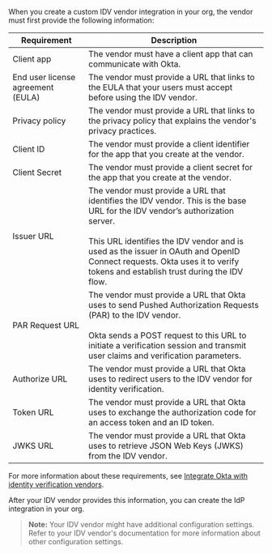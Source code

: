When you create a custom IDV vendor integration in your org, the vendor must first provide the following information:

| Requirement     | Description                   |
|-----------------|-------------------------------|
| Client app      | The vendor must have a client app that can communicate with Okta. |
| End user license agreement (EULA) | The vendor must provide a URL that links to the EULA that your users must accept before using the IDV vendor. |
| Privacy policy  | The vendor must provide a URL that links to the privacy policy that explains the vendor's privacy practices. |
| Client ID       | The vendor must provide a client identifier for the app that you create at the vendor. |
| Client Secret   | The vendor must provide a client secret for the app that you create at the vendor. |
| Issuer URL      | The vendor must provide a URL that identifies the IDV vendor. This is the base URL for the IDV vendor’s authorization server. <br></br>This URL identifies the IDV vendor and is used as the issuer in OAuth and OpenID Connect requests. Okta uses it to verify tokens and establish trust during the IDV flow. |
| PAR Request URL | The vendor must provide a URL that Okta uses to send Pushed Authorization Requests (PAR) to the IDV vendor. <br></br>Okta sends a POST request to this URL to initiate a verification session and transmit user claims and verification parameters. |
| Authorize URL   | The vendor must provide a URL that Okta uses to redirect users to the IDV vendor for identity verification. |
| Token URL       | The vendor must provide a URL that Okta uses to exchange the authorization code for an access token and an ID token. |
| JWKS URL        | The vendor must provide a URL that Okta uses to retrieve JSON Web Keys (JWKS) from the IDV vendor. |

For more information about these requirements, see [Integrate Okta with identity verification vendors](/docs/guides/idv-integration/).

After your IDV vendor provides this information, you can create the IdP integration in your org.

> **Note:** Your IDV vendor might have additional configuration settings. Refer to your IDV vendor's documentation for more information about other configuration settings.
